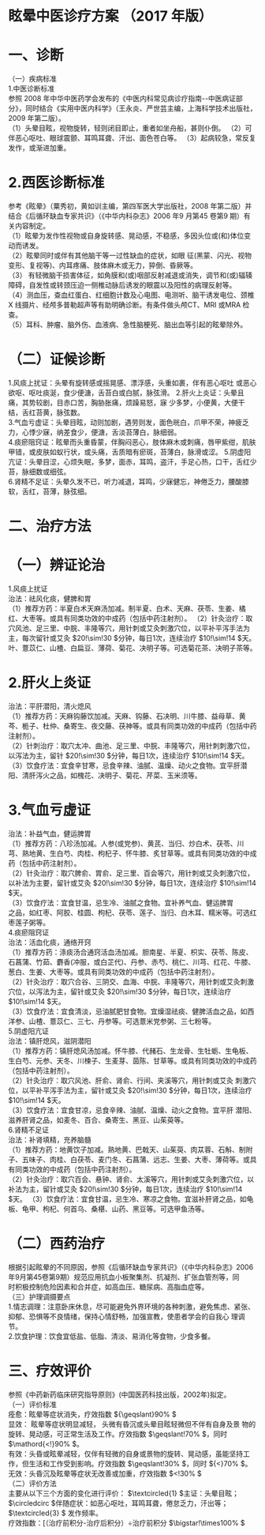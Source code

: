 # 眩晕中医诊疗方案 （2017 年版）  
# 一、诊断  
（一）疾病标准  
1.中医诊断标准  
参照 2008 年中华中医药学会发布的《中医内科常见病诊疗指南--中医病证部分》，同时结合《实用中医内科学》（王永炎、严世芸主编，上海科学技术出版社， 2009 年第二版）。  
（1）头晕目眩，视物旋转，轻则闭目即止，重者如坐舟船，甚则仆倒。 （2）可伴恶心呕吐、眼球震颤、耳鸣耳聋、汗出、面色苍白等。  （3）起病较急，常反复发作，或渐进加重。  
# 2.西医诊断标准  
参考《眩晕》（粟秀初，黄如训主编，第四军医大学出版社，2008 年第二版）并结合《后循环缺血专家共识》（《中华内科杂志》2006 年9 月第45 卷第9 期）有关内容制定。  
（1）眩晕为发作性视物或自身旋转感、晃动感，不稳感，多因头位或(和)体位变动而诱发。  
（2）眩晕同时或伴有其他脑干等一过性缺血的症状，如眼 征(黑蒙、闪光、视物变形、复视等)、内耳疼痛、肢体麻木或无力，猝倒、昏厥等。  
（3） 有轻微脑干损害体征，如角膜和(或)咽部反射减退或消失，调节和(或)辐辏障碍，自发性或转颈压迫一侧椎动脉后诱发的眼震以及阳性的病理反射等。  
（4）测血压，查血红蛋白、红细胞计数及心电图、电测听、脑干诱发电位、颈椎X 线摄片、经颅多普勒超声等有助明确诊断。有条件做头颅CT、MRI 或MRA 检查。  
（5）耳科、肿瘤、脑外伤、血液病、急性脑梗死、脑出血等引起的眩晕除外。  
# （二）证候诊断  
1.风痰上扰证：头晕有旋转感或摇晃感、漂浮感，头重如裹，伴有恶心呕吐 或恶心欲呕、呕吐痰涎，食少便溏，舌苔白或白腻，脉弦滑。  2.肝火上炎证：头晕且痛，其势较剧，目赤口苦，胸胁胀痛，烦躁易怒，寐 少多梦，小便黄，大便干结，舌红苔黄，脉弦数。  
3.气血亏虚证：头晕目眩，动则加剧，遇劳则发，面色晄白，爪甲不荣，神疲乏力，心悸少寐，纳差食少，便溏，舌淡苔薄白，脉细弱。  
4.痰瘀阻窍证：眩晕而头重昏蒙，伴胸闷恶心，肢体麻木或刺痛，唇甲紫绀，肌肤甲错，或皮肤如蚁行状，或头痛，舌质暗有瘀斑，苔薄白，脉滑或涩。 5.阴虚阳亢证：头晕目涩，心烦失眠，多梦，面赤，耳鸣，盗汗，手足心热，口干，舌红少苔，脉细数或细弦。  
6.肾精不足证：头晕久发不已，听力减退，耳鸣，少寐健忘，神倦乏力，腰酸膝软，舌红，苔薄，脉弦细。  
# 二、治疗方法  
# （一）辨证论治  
1.风痰上扰证  
治法：祛风化痰，健脾和胃  
（1）推荐方药：半夏白术天麻汤加减。制半夏、白术、天麻、茯苓、生姜、橘红、大枣等。或具有同类功效的中成药（包括中药注射剂）。  （2）针灸治疗：取穴风池、足三里、中脘、丰隆等穴，用针刺或艾灸刺激穴位，以平补平泻手法为主，每次留针或艾灸 $20\!\sim\!30 $分钟，每日1次，连续治疗 $10\!\sim\!14 $天。  
叶、薏苡仁、山楂、白扁豆、薄荷、菊花、决明子等。可选菊花茶、决明子茶等。  
# 2.肝火上炎证  
治法：平肝潜阳，清火熄风  
（1）推荐方药：天麻钩藤饮加减。天麻、钩藤、石决明、川牛膝、益母草、黄芩、栀子、杜仲、桑寄生、夜交藤、茯神等。或具有同类功效的中成药（包括中药注射剂）。  
（2）针刺治疗：取穴太冲、曲池、足三里、中脘、丰隆等穴，用针刺刺激穴位，以泻法为主，留针 $20\!\sim\!30 $分钟，每日1次，连续治疗 $10\!\sim\!14 $天。  
（3）饮食疗法：宜食辛甘寒，忌食辛辣、油腻、温燥、动火之食物。宜平肝潜阳、清肝泻火之品，如槐花、决明子、菊花、芹菜、玉米须等。  
# 3.气血亏虚证  
治法：补益气血，健运脾胃  
（1）推荐方药：八珍汤加减。人参(或党参)、黄芪、当归、炒白术、茯苓、川芎、熟地黄、生白芍、肉桂、枸杞子、怀牛膝、炙甘草等。或具有同类功效的中成药（包括中药注射剂）。  
（2）针灸治疗：取穴脾俞、胃俞、足三里、百会等穴，用针刺或艾灸刺激穴位，以补法为主要，留针或艾灸 $20\!\sim\!30 $分钟，每日1次，连续治疗 $10\!\sim\!14 $天。  
（3）饮食疗法：宜食甘温，忌生冷、油腻之食物。宜补养气血、健运脾胃  
之品，如红枣、阿胶、桂圆、枸杞、茯苓、莲子、当归、白木耳、糯米等。可选红枣莲子粥等。  
4.痰瘀阻窍证  
治法：活血化痰，通络开窍  
（1）推荐方药：涤痰汤合通窍活血汤加减。胆南星、半夏、枳实、茯苓、陈皮、石菖蒲、竹茹、麝香(冲服，或白芷代)、丹参、赤芍、桃仁、川芎、红花、牛膝、葱白、生姜、大枣等。或具有同类功效的中成药（包括中药注射剂）。  
（2）针灸治疗：取穴合谷、三阴交、血海、中脘、丰隆等穴，用针刺或艾灸刺激穴位，以泻法为主，留针或艾灸 $20\!\sim\!30 $分钟，每日1次，连续治疗 $10\!\sim\!14 $天。  
（3）饮食疗法：宜食清淡，忌油腻肥甘食物。宜燥湿祛痰、健脾活血之品，如西洋参、山楂、薏苡仁、三七、丹参等。可选薏米党参粥、三七粉等。  
5.阴虚阳亢证  
治法：镇肝熄风，滋阴潜阳  
（1）推荐方药：镇肝熄风汤加减。怀牛膝、代赭石、生龙骨、生牡蛎、生龟板、生白芍、元参、天冬、川楝子、生麦芽、茵陈、甘草等。或具有同类功效的中成药（包括中药注射剂）。  
（2）针灸治疗：取穴风池、肝俞、肾俞、行间、夹溪等穴，用针刺或艾灸 刺激穴位，以平补平泻手法为主，留针或艾灸 $20\!\sim\!30 $分钟，每日1次，连续治疗 $10\!\sim\!14 $天。  
（3）饮食疗法：宜食甘凉，忌食辛辣、油腻、温燥、动火之食物。宜平肝 潜阳、滋养肝肾之品，如麦冬、百合、桑寄生、黑豆、山茱萸等。  
6.肾精不足证  
治法：补肾填精，充养脑髓  
（1）推荐方药：地黄饮子加减。熟地黄、巴戟天、山茱萸、肉苁蓉、石斛、制附子、五味子、肉桂、白茯苓、麦门冬、石菖蒲、远志、生姜、大枣、薄荷等。或具有同类功效的中成药（包括中药注射剂）。  
（2）针灸治疗：取穴百会、悬钟、肾俞、太溪等穴，用针刺或艾灸刺激穴位，以补法为主，留针或艾灸 $20\!\sim\!30 $分钟，每日1次，连续治疗 $10\!\sim\!14 $天。 （3）饮食疗法：宜食甘温，忌生冷、寒凉之食物。宜滋补肝肾之品，如龟 板、龟甲、枸杞、何首乌、桑椹、山药、黑豆等。可选甲鱼汤等。  
# （二）西药治疗  
根据引起眩晕的不同原因，参照《后循环缺血专家共识》（《中华内科杂志》2006年9月第45卷第9期）规范应用抗血小板聚集剂、抗凝剂、扩张血管剂等，同  
时积极控制危险因素和合并症，如高血压、糖尿病、高脂血症等。  
（三）护理调摄要点  
1.情志调理：注意卧床休息，尽可能避免外界环境的各种刺激，避免焦虑、紧张、抑郁、恐惧等不良情绪，保持心情舒畅，加强宣教，使患者学会的自我心 理调节。  
2.饮食护理：饮食宜低盐、低脂、清淡、易消化等食物，少食多餐。  
# 三、疗效评价  
参照《中药新药临床研究指导原则》(中国医药科技出版，2002年)拟定。  
（一）评价标准  
痊愈：眩晕等症状消失，疗效指数 ${\geqslant}90\% $  
显效： 眩晕等症状明显减轻， 头微有昏沉或头晕目眩轻微但不伴有自身及景 物的旋转、晃动感，可正常生活及工作。疗效指数 $\geqslant\!70\% $，同时 $\mathord{<\!}90\% $。  
有效：头昏或眩晕减轻，仅伴有轻微的自身或景物的旋转、晃动感，虽能坚持工作，但生活和工作受到影响。疗效指数 $\geqslant\!30\% $，同时 ${<}70\% $。  
无效：头昏沉及眩晕等症状无改善或加重，疗效指数 $<\!30\% $  
（二）评价方法  
主要从以下三个方面的变化进行评价： $\textcircled{1} $主证：头晕目眩； $\circledcirc $伴随症状：如恶心呕吐，耳鸣耳聋，倦怠乏力，汗出等； $\textcircled{3} $ 发作频率。  
疗效指数：[（治疗前积分-治疗后积分）÷治疗前积分 $\bigstar\!\times100\% $  
